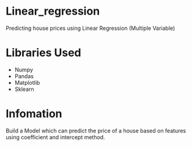 # Linear_regression

Predicting house prices using Linear Regression (Multiple Variable)

# Libraries Used
- Numpy 
- Pandas
- Matplotlib
- Sklearn

 # Infomation
 
 Build a Model which can predict the price of a house based on features using coefficient and intercept method.
 

